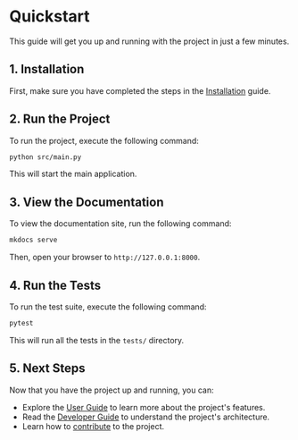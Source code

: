# Quickstart

This guide will get you up and running with the project in just a few minutes.

## 1. Installation

First, make sure you have completed the steps in the [Installation](installation.md) guide.

## 2. Run the Project

To run the project, execute the following command:

```bash
python src/main.py
```

This will start the main application.

## 3. View the Documentation

To view the documentation site, run the following command:

```bash
mkdocs serve
```

Then, open your browser to `http://127.0.0.1:8000`.

## 4. Run the Tests

To run the test suite, execute the following command:

```bash
pytest
```

This will run all the tests in the `tests/` directory.

## 5. Next Steps

Now that you have the project up and running, you can:

- Explore the [User Guide](../user-guide/overview.md) to learn more about the project's features.
- Read the [Developer Guide](../developer-guide/architecture.md) to understand the project's architecture.
- Learn how to [contribute](../developer-guide/contributing.md) to the project.

